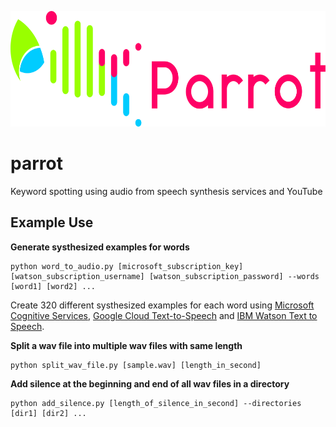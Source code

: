 <p align="center">
  <img width="600" height="185,005"
       src="https://raw.githubusercontent.com/castorini/parrot/master/logo/logotype%20horizontal.png">
</p>

# parrot
Keyword spotting using audio from speech synthesis services and YouTube

## Example Use

**Generate systhesized examples for words**
```
python word_to_audio.py [microsoft_subscription_key] [watson_subscription_username] [watson_subscription_password] --words [word1] [word2] ...
```
Create 320 different systhesized examples for each word using [Microsoft Cognitive Services](https://azure.microsoft.com/en-ca/services/cognitive-services/text-to-speech/), [Google Cloud Text-to-Speech](https://cloud.google.com/text-to-speech/) and [IBM Watson Text to Speech](https://www.ibm.com/watson/services/text-to-speech/).

**Split a wav file into multiple wav files with same length**
```
python split_wav_file.py [sample.wav] [length_in_second]
```

**Add silence at the beginning and end of all wav files in a directory**
```
python add_silence.py [length_of_silence_in_second] --directories [dir1] [dir2] ...
```
